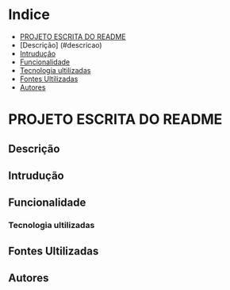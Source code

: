 # Indice 

* [PROJETO ESCRITA DO README](#projeto-escrita-do-readme)
* [Descrição] (#descricao)
* [Intrudução](#intrudu%C3%A7%C3%A3o)
* [Funcionalidade](#funcionalidade)
* [Tecnologia ultilizadas](#tecnologia-ultilizadas)
* [Fontes Ultilizadas]()
* [Autores](#autores)

# PROJETO ESCRITA DO README

## Descrição

## Intrudução 

## Funcionalidade

### Tecnologia ultilizadas

## Fontes Ultilizadas

## Autores
